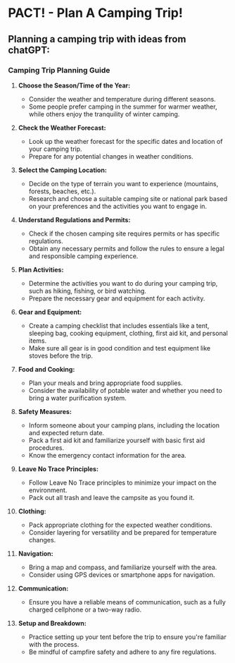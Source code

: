 # PACT! - Plan A Camping Trip!

## Planning a camping trip with ideas from chatGPT: 
### Camping Trip Planning Guide

1. **Choose the Season/Time of the Year:**
   - Consider the weather and temperature during different seasons.
   - Some people prefer camping in the summer for warmer weather, while others enjoy the tranquility of winter camping.

2. **Check the Weather Forecast:**
   - Look up the weather forecast for the specific dates and location of your camping trip.
   - Prepare for any potential changes in weather conditions.

3. **Select the Camping Location:**
   - Decide on the type of terrain you want to experience (mountains, forests, beaches, etc.).
   - Research and choose a suitable camping site or national park based on your preferences and the activities you want to engage in.

4. **Understand Regulations and Permits:**
   - Check if the chosen camping site requires permits or has specific regulations.
   - Obtain any necessary permits and follow the rules to ensure a legal and responsible camping experience.

5. **Plan Activities:**
   - Determine the activities you want to do during your camping trip, such as hiking, fishing, or bird watching.
   - Prepare the necessary gear and equipment for each activity.

6. **Gear and Equipment:**
   - Create a camping checklist that includes essentials like a tent, sleeping bag, cooking equipment, clothing, first aid kit, and personal items.
   - Make sure all gear is in good condition and test equipment like stoves before the trip.

7. **Food and Cooking:**
   - Plan your meals and bring appropriate food supplies.
   - Consider the availability of potable water and whether you need to bring a water purification system.

8. **Safety Measures:**
   - Inform someone about your camping plans, including the location and expected return date.
   - Pack a first aid kit and familiarize yourself with basic first aid procedures.
   - Know the emergency contact information for the area.

9. **Leave No Trace Principles:**
   - Follow Leave No Trace principles to minimize your impact on the environment.
   - Pack out all trash and leave the campsite as you found it.

10. **Clothing:**
    - Pack appropriate clothing for the expected weather conditions.
    - Consider layering for versatility and be prepared for temperature changes.

11. **Navigation:**
    - Bring a map and compass, and familiarize yourself with the area.
    - Consider using GPS devices or smartphone apps for navigation.

12. **Communication:**
    - Ensure you have a reliable means of communication, such as a fully charged cellphone or a two-way radio.

13. **Setup and Breakdown:**
    - Practice setting up your tent before the trip to ensure you're familiar with the process.
    - Be mindful of campfire safety and adhere to any fire regulations.
